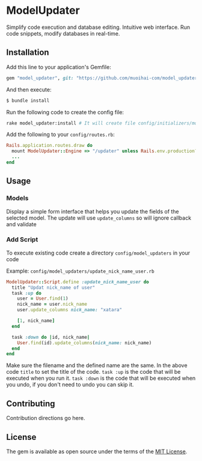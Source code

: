 # ModelUpdater
Simplify code execution and database editing. Intuitive web interface. Run code snippets, modify databases in real-time.

## Installation
Add this line to your application's Gemfile:

```ruby
gem "model_updater", git: "https://github.com/muoihai-com/model_updater.git"
```

And then execute:
```bash
$ bundle install
```

Run the following code to create the config file:

```bash
rake model_updater:install # It will create file config/initializers/model_updater.rb
```

Add the following to your `config/routes.rb`:

```ruby
Rails.application.routes.draw do
  mount ModelUpdater::Engine => "/updater" unless Rails.env.production?
  ...
end
```

## Usage

### Models

Display a simple form interface that helps you update the fields of the selected model. The update will use `update_columns` so will ignore callback and validate

### Add Script

To execute existing code create a directory `config/model_updaters` in your code

Example:
`config/model_updaters/update_nick_name_user.rb`

```rb
ModelUpdater::Script.define :update_nick_name_user do
  title "Updat nick_name of user"
  task :up do
    user = User.find(1)
    nick_name = user.nick_name
    user.update_columns nick_name: "xatara"

    [1, nick_name]
  end

  task :down do |id, nick_name|
    User.find(id).update_columns(nick_name: nick_name)
  end
end

```

Make sure the filename and the defined name are the same. In the above code `title` to set the title of the code.
`task :up` is the code that will be executed when you run it.
`task :down` is the code that will be executed when you undo, if you don't need to undo you can skip it.

## Contributing
Contribution directions go here.

## License
The gem is available as open source under the terms of the [MIT License](https://opensource.org/licenses/MIT).
